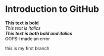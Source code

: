 
# Introduction to GitHub
**This text is bold**\
*This text is italics*\
***This text is both bold and italics***\
~~OOPS I made an error~~

this is my first branch
